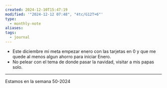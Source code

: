 ```yaml
---
created: 2024-12-10T15:47:19
modified: '"2024-12-12 07:48", "4tc/G12T+6"'
type:
  - monthly-note
aliases: 
tags:
  - journal
---
```


- Este diciembre mi meta empezar enero con las tarjetas en 0 y que me quede al menos algun ahorro para iniciar Enero.
- No pelear con el tema de donde pasar la navidad, visitar a mis papas solo.

----
 Estamos en la semana 50-2024

